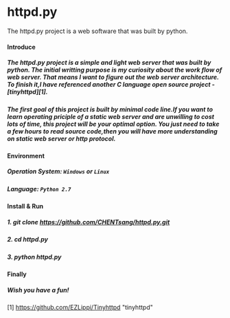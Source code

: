 # httpd.py
The httpd.py project is a web software that was built by python. 

#### Introduce
##### The httpd.py project is a simple and light web server that was built by python. The initial writting purpose is my curiosity about the work flow of web server. That means I want to figure out the web server architecture. To finish it,I have referenced another C language open source project - [tinyhttpd][1].
##### The first goal of this project is built by minimal code line.If you want to learn operating priciple of a static web server and are unwilling to cost lots of time, this project will be your optimal option. You just need to take a few hours to read source code,then you will have more understanding on static web server or http protocol.
#### Environment
##### Operation System: `Windows` or `Linux`
##### Language: `Python 2.7`
#### Install & Run
##### 1. git clone https://github.com/CHENTsang/httpd.py.git
##### 2. cd httpd.py
##### 3. python httpd.py
#### Finally
##### Wish you have a fun!
[1] https://github.com/EZLippi/Tinyhttpd "tinyhttpd"